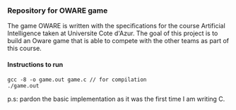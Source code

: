 ### Repository for OWARE game

The game OWARE is written with the specifications for the course Artificial Intelligence taken at Universite Cote d'Azur.
The goal of this project is to build an Oware game that is able to compete with the other teams as part of this course.

#### Instructions to run
```
gcc -8 -o game.out game.c // for compilation
./game.out
```

p.s: pardon the basic implementation as it was the first time I am writing C.
